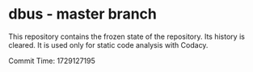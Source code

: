 # dbus - master branch

This repository contains the frozen state of the repository.
Its history is cleared. It is used only for static code
analysis with Codacy.

Commit Time: 1729127195